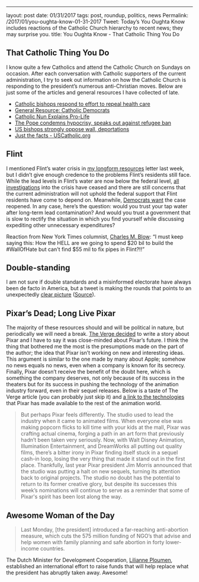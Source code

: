 ---
layout: post
date: 01/31/2017
tags: post, roundup, politics, news
Permalink: /2017/01/you-oughta-know-01-31-2017
Tweet: Today’s You Oughta Know includes reactions of the Catholic Church hierarchy to recent news; they may surprise you.
title: You Oughta Know - That Catholic Thing You Do
## That Catholic Thing You Do
I know quite a few Catholics and attend the Catholic Church on Sundays on occasion. After each conversation with Catholic supporters of the current administration, I try to seek out information on how the Catholic Church is responding to the president’s numerous anti-Christian moves. Below are just some of the articles and general resources I have collected of late.
- [Catholic bishops respond to effort to repeal health care][1]
- [General Resource: Catholic Democrats][2]
- [Catholic Nun Explains Pro-Life][3]
- [The Pope condemns hypocrisy, speaks out against refugee ban][4]
- [US bishops strongly oppose wall, deportations][5]
- [Just the facts - USCatholic.org][6]

## Flint
I mentioned Flint’s water crisis in [my longform resources][7] letter last week, but I didn’t give enough credence to the problems Flint’s residents still face. While the lead levels in Flint’s water are now below the federal level, [all investigations][8] into the crisis have ceased and there are still concerns that the current administration will not uphold the federal support that Flint residents have come to depend on. Meanwhile, [Democrats want][9] the case reopened. In any case, here’s the question: would you trust your tap water after long-term lead contamination? And would you trust a government that is slow to rectify the situation in which you find yourself while discussing expediting other unnecessary expenditures?

Reaction from New York Times columnist, [Charles M. Blow][10]: “I must keep saying this: How the HELL are we going to spend $20 bil to build the #WallOfHate but can't find $55 mil to fix pipes in Flint?!!”

## Double-standing
I am not sure if double standards and a misinformed electorate have always been de facto in America, but a tweet is making the rounds that points to an unexpectedly [clear picture][11] ([Source][12]).

## Pixar’s Dead; Long Live Pixar
The majority of these resources should and will be political in nature, but periodically we will need a break. [The Verge decided][13] to write a story about Pixar and I have to say it was close-minded about Pixar’s future. I think the thing that bothered me the most is the presumptions made on the part of the author; the idea that Pixar isn’t working on new and interesting ideas. This argument is similar to the one made by many about Apple; somehow no news equals no news, even when a company is known for its secrecy. Finally, Pixar doesn’t receive the benefit of the doubt here, which is something the company deserves, not only because of its success in the theaters but for its success in pushing the technology of the animation industry forward, even in their sequel releases. Below is a taste of The Verge article (you can probably just skip it) and [a link to the technologies][14] that Pixar has made available to the rest of the animation world.
> But perhaps Pixar feels differently. The studio used to lead the industry when it came to animated films. When everyone else was making popcorn flicks to kill time with your kids at the mall, Pixar was crafting actual cinema, forging a path in an art form that previously hadn’t been taken very seriously. Now, with Walt Disney Animation, Illumination Entertainment, and DreamWorks all putting out quality films, there’s a bitter irony in Pixar finding itself stuck in a sequel cash-in loop, losing the very thing that made it stand out in the first place. Thankfully, last year Pixar president Jim Morris announced that the studio was putting a halt on new sequels, turning its attention back to original projects. The studio no doubt has the potential to return to its former creative glory, but despite its successes this week’s nominations will continue to serve as a reminder that some of Pixar's spirit has been lost along the way.

## Awesome Woman of the Day
> Last Monday, [the president] introduced a far-reaching anti-abortion measure, which cuts the 575 million funding of NGO’s that advise and help women with family planning and safe abortion in forty lower-income countries.

The Dutch Minister for Development Cooperation, [Lilianne Ploumen][15], established an international effort to raise funds that will help replace what the president has abruptly taken away. Awesome!

[1]:	https://sojo.net/articles/catholic-bishops-urge-congress-preserve-health-care-coverage "Sojourners"
[2]:	http://www.catholicdemocrats.org "Catholic Democrats"
[3]:	http://www.dailykos.com/story/2015/7/30/1407166/-Catholic-Nun-Explains-Pro-Life-In-A-Way-That-May-Stun-The-Masses "Daily Kos"
[4]:	http://www.catholicherald.co.uk/news/2016/10/13/pope-francis-you-cant-defend-christianity-by-being-against-refugees-and-other-religions/ "Catholic Herald"
[5]:	http://www.indcatholicnews.com/news.php?viewStory=31800 "Independent Catholic News"
[6]:	http://www.uscatholic.org/blog/201701/just-facts-30908 "USCatholic.org"
[7]:	http://engineeredeloquence.com/2017/01/i-think-that-you-oughta-know
[8]:	http://www.pbs.org/newshour/rundown/house-gop-quietly-closes-flint-mich-water-investigation/#.WId_LRprdsw.twitter "PBS NewsHour"
[9]:	http://www.teenvogue.com/story/house-democrats-want-the-flint-water-crisis-case-to-be-reopened "Teen Vogue"
[10]:	https://twitter.com/CharlesMBlow/status/824743852498100227 "Charles M. Blow, @charlesmblow - Twitter"
[11]:	https://pbs.twimg.com/media/C3HiA-SVMAAMov3.jpg:large
[12]:	https://twitter.com/penny_kt_lsu/status/824688719303213057 "Katie Penny, Hero, @penny_kt_lsu - Twitter"
[13]:	http://www.theverge.com/2017/1/27/14405958/pixar-oscars-disney-finding-dory-franchise-sequels "Pixar's Soul - The Verge"
[14]:	http://graphics.pixar.com/library/ "Pixar Graphics Research Library"
[15]:	https://www.ploumen4women.com/ "#Ploumen4Women"